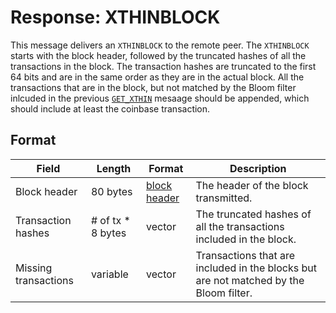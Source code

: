 # Response: XTHINBLOCK

This message delivers an `XTHINBLOCK` to the remote peer.
The `XTHINBLOCK` starts with the block header, followed by the truncated hashes of all the transactions in the block.
The transaction hashes are truncated to the first 64 bits and are in the same order as they are in the actual block.
All the transactions that are in the block, but not matched by the Bloom filter inlcuded in the previous [`GET_XTHIN`](get_xthin) mesaage should be appended, which should include at least the coinbase transaction.

## Format

| Field | Length | Format | Description |
|--|--|--|--|
| Block header | 80 bytes | [block header](..\blockchain\block\block-header) | The header of the block transmitted.|  
| Transaction hashes | # of tx * 8 bytes | vector | The truncated hashes of all the transactions included in the block.|  
| Missing transactions | variable | vector | Transactions that are included in the blocks but are not matched by the Bloom filter.|
